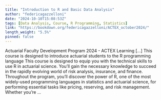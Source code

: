 ```yaml
---
title: "Introduction to R and Basic Data Analysis"
author: "federicagazzelloni"
date: "2024-10-10T15:08:53Z"
tags: [Data Analysis, Course, R Programming, Statistics]
link: "https://bookdown.org/federicagazzelloni/ACTEX_october2024/"
length_weight: "5.5%"
pinned: false
---
```


Actuarial Faculty Development Program 2024 - ACTEX Learning [...] This course is designed to introduce actuarial students to the R programming language This course is designed to equip you with the technical skills to use R in actuarial science. You’ll gain the necessary knowledge to succeed in the rapidly evolving world of risk analysis, insurance, and finance. Throughout the program, you’ll discover the power of R, one of the most widely-used programming languages in statistics and actuarial science, for performing essential tasks like pricing, reserving, and risk management. Whether you’re  ...
